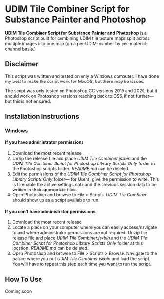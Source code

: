 # UDIM Tile Combiner Script for Substance Painter and Photoshop

**UDIM Tile Combiner Script for Substance Painter and Photoshop** is a Photoshop script built for combining UDIM tile texture maps split across multiple images into one map (on a per-UDIM-number by per-material-channel basis.)

## Disclaimer

This script was written and tested on only a Windows computer. I have done my best to make the script work for MacOS, but there may be issues. 

The script was only tested on Photoshop CC versions 2019 and 2020, but it should work on Photoshop versions reaching back to CS6, if not further— but this is not ensured. 

## Installation Instructions

### Windows

#### If you have administrator permissions
1. Download the most recent release
2. Unzip the release file and place *UDIM Tile Combiner.jsxbin* and the *UDIM Tile Combiner Script for Photoshop Library Scripts Only* folder in the Photoshop scripts folder. *README.md* can be deleted.
3. Edit the permissions of the *UDIM Tile Combiner Script for Photoshop Library Scripts Only* folder— for Users, give the permission to write. This is to enable the active settings data and the previous session data to be written in their appropriate files.  
4. Open Photoshop and browse to File > Scripts. *UDIM Tile Combiner* should show up as a script available to run. 

#### If you don’t have administrator permissions
1. Download the most recent release
2. Locate a place on your computer where you can easily access/navigate to and where administrator permissions are not required. Unzip the release file and place *UDIM Tile Combiner.jsxbin* and the *UDIM Tile Combiner Script for Photoshop Library Scripts Only* folder at this location. *README.md* can be deleted.
4. Open Photoshop and browse to File > Scripts > Browse. Navigate to the palace where you put *UDIM Tile Combiner.jsxbin* and load the script. You will have to repeat this step each time you want to run the script.

## How To Use

Coming soon
